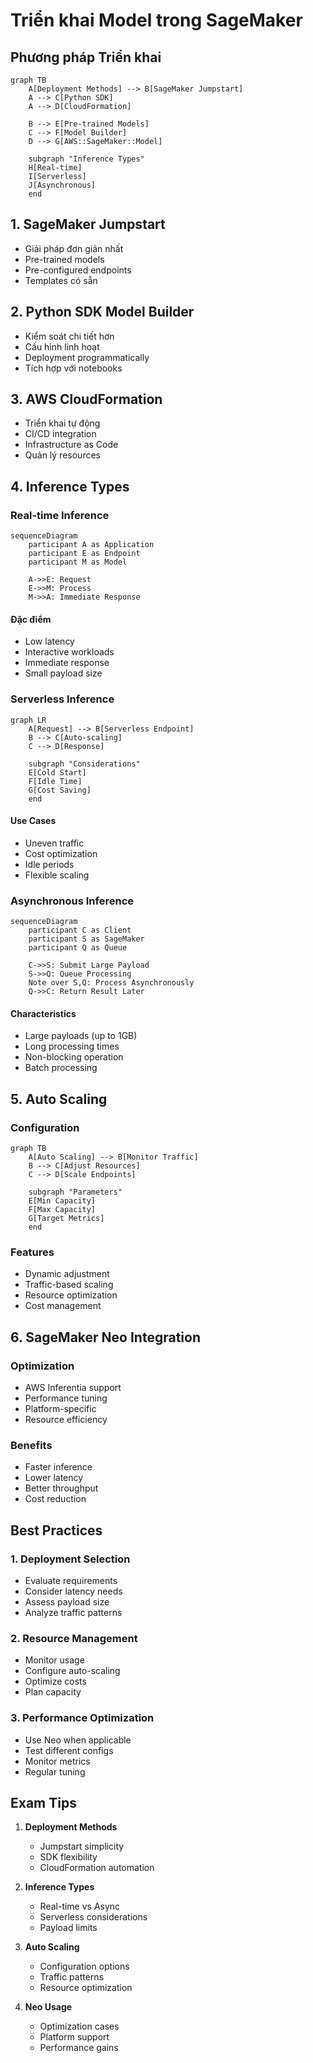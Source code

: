 # Triển khai Model trong SageMaker

## Phương pháp Triển khai

```mermaid
graph TB
    A[Deployment Methods] --> B[SageMaker Jumpstart]
    A --> C[Python SDK]
    A --> D[CloudFormation]
    
    B --> E[Pre-trained Models]
    C --> F[Model Builder]
    D --> G[AWS::SageMaker::Model]
    
    subgraph "Inference Types"
    H[Real-time]
    I[Serverless]
    J[Asynchronous]
    end
```

## 1. SageMaker Jumpstart
- Giải pháp đơn giản nhất
- Pre-trained models
- Pre-configured endpoints
- Templates có sẵn

## 2. Python SDK Model Builder
- Kiểm soát chi tiết hơn
- Cấu hình linh hoạt
- Deployment programmatically
- Tích hợp với notebooks

## 3. AWS CloudFormation
- Triển khai tự động
- CI/CD integration
- Infrastructure as Code
- Quản lý resources

## 4. Inference Types

### Real-time Inference
```mermaid
sequenceDiagram
    participant A as Application
    participant E as Endpoint
    participant M as Model
    
    A->>E: Request
    E->>M: Process
    M->>A: Immediate Response
```

#### Đặc điểm
- Low latency
- Interactive workloads
- Immediate response
- Small payload size

### Serverless Inference
```mermaid
graph LR
    A[Request] --> B[Serverless Endpoint]
    B --> C[Auto-scaling]
    C --> D[Response]
    
    subgraph "Considerations"
    E[Cold Start]
    F[Idle Time]
    G[Cost Saving]
    end
```

#### Use Cases
- Uneven traffic
- Cost optimization
- Idle periods
- Flexible scaling

### Asynchronous Inference
```mermaid
sequenceDiagram
    participant C as Client
    participant S as SageMaker
    participant Q as Queue
    
    C->>S: Submit Large Payload
    S->>Q: Queue Processing
    Note over S,Q: Process Asynchronously
    Q->>C: Return Result Later
```

#### Characteristics
- Large payloads (up to 1GB)
- Long processing times
- Non-blocking operation
- Batch processing

## 5. Auto Scaling

### Configuration
```mermaid
graph TB
    A[Auto Scaling] --> B[Monitor Traffic]
    B --> C[Adjust Resources]
    C --> D[Scale Endpoints]
    
    subgraph "Parameters"
    E[Min Capacity]
    F[Max Capacity]
    G[Target Metrics]
    end
```

### Features
- Dynamic adjustment
- Traffic-based scaling
- Resource optimization
- Cost management

## 6. SageMaker Neo Integration

### Optimization
- AWS Inferentia support
- Performance tuning
- Platform-specific
- Resource efficiency

### Benefits
- Faster inference
- Lower latency
- Better throughput
- Cost reduction

## Best Practices

### 1. Deployment Selection
- Evaluate requirements
- Consider latency needs
- Assess payload size
- Analyze traffic patterns

### 2. Resource Management
- Monitor usage
- Configure auto-scaling
- Optimize costs
- Plan capacity

### 3. Performance Optimization
- Use Neo when applicable
- Test different configs
- Monitor metrics
- Regular tuning

## Exam Tips

1. **Deployment Methods**
   - Jumpstart simplicity
   - SDK flexibility
   - CloudFormation automation

2. **Inference Types**
   - Real-time vs Async
   - Serverless considerations
   - Payload limits

3. **Auto Scaling**
   - Configuration options
   - Traffic patterns
   - Resource optimization

4. **Neo Usage**
   - Optimization cases
   - Platform support
   - Performance gains